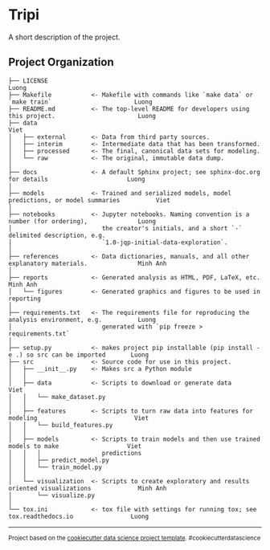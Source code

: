 Tripi
==============================

A short description of the project.

Project Organization
------------

    ├── LICENSE 																							Luong
    ├── Makefile           <- Makefile with commands like `make data` or `make train`						Luong
    ├── README.md          <- The top-level README for developers using this project. 						Luong
    ├── data 																								Viet
    │   ├── external       <- Data from third party sources.
    │   ├── interim        <- Intermediate data that has been transformed.
    │   ├── processed      <- The final, canonical data sets for modeling.
    │   └── raw            <- The original, immutable data dump.
    │
    ├── docs               <- A default Sphinx project; see sphinx-doc.org for details 						Luong
    │
    ├── models             <- Trained and serialized models, model predictions, or model summaries 			Viet
    │
    ├── notebooks          <- Jupyter notebooks. Naming convention is a number (for ordering), 				Luong
    │                         the creator's initials, and a short `-` delimited description, e.g.
    │                         `1.0-jqp-initial-data-exploration`.
    │
    ├── references         <- Data dictionaries, manuals, and all other explanatory materials. 				Minh Anh
    │
    ├── reports            <- Generated analysis as HTML, PDF, LaTeX, etc.									Minh Anh
    │   └── figures        <- Generated graphics and figures to be used in reporting
    │
    ├── requirements.txt   <- The requirements file for reproducing the analysis environment, e.g. 			Luong
    │                         generated with `pip freeze > requirements.txt`
    │
    ├── setup.py           <- makes project pip installable (pip install -e .) so src can be imported 		Luong
    ├── src                <- Source code for use in this project.
    │   ├── __init__.py    <- Makes src a Python module
    │   │
    │   ├── data           <- Scripts to download or generate data 											Viet
    │   │   └── make_dataset.py
    │   │
    │   ├── features       <- Scripts to turn raw data into features for modeling 							Viet
    │   │   └── build_features.py
    │   │
    │   ├── models         <- Scripts to train models and then use trained models to make 					Viet
    │   │   │                 predictions
    │   │   ├── predict_model.py
    │   │   └── train_model.py
    │   │
    │   └── visualization  <- Scripts to create exploratory and results oriented visualizations				Minh Anh 
    │       └── visualize.py
    │
    └── tox.ini            <- tox file with settings for running tox; see tox.readthedocs.io 				Luong


--------

<p><small>Project based on the <a target="_blank" href="https://drivendata.github.io/cookiecutter-data-science/">cookiecutter data science project template</a>. #cookiecutterdatascience</small></p>
